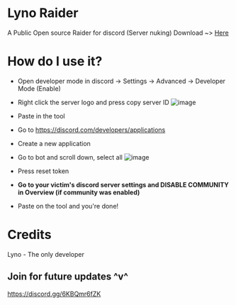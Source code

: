 # Lyno Raider
A Public Open source Raider for discord (Server nuking)
Download ~> [Here](<https://github.com/LynoForWindows/lynoraider/releases/tag/V1>)

# How do I use it?

- Open developer mode in discord -> Settings -> Advanced  -> Developer Mode (Enable)
- Right click the server logo and press copy server ID
![image](https://github.com/user-attachments/assets/8f69c9e0-c62d-4d43-9094-4e8a1e2da0b9)
- Paste in the tool
- Go to https://discord.com/developers/applications
- Create a new application
-  Go to bot and scroll down, select all
![image](https://github.com/user-attachments/assets/5802ccc2-506f-4f58-9587-74995dc2e1bf)
- Press reset token
  
- **Go to your victim's discord server settings and DISABLE COMMUNITY in Overview (if community was enabled)**
- Paste on the tool and you're done!

# Credits
Lyno - The only developer

## Join for future updates ^v^
https://discord.gg/6KBQmr6fZK

